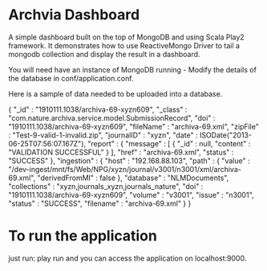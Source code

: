 Archvia Dashboard
=================

A simple dashboard built on the top of MongoDB and using Scala Play2 framework. It demonstrates how to use ReactiveMongo Driver to tail a mongodb collection and display the result in a dashboard.

You will need have an instance of MongoDB running - Modify the details of the database in conf/application.conf.

Here is a sample of data needed to be uploaded into a database.

{
	"_id" : "1910111.1038/archiva-69-xyzn609",
	"_class" : "com.nature.archiva.service.model.SubmissionRecord",
	"doi" : "1910111.1038/archiva-69-xyzn609",
	"fileName" : "archiva-69.xml",
	"zipFile" : "Test-9-valid-1-invalid.zip",
	"journalID" : "xyzn",
	"date" : ISODate("2013-06-25T07:56:07.167Z"),
	"report" : {
		"message" : [
			{
				"_id" : null,
				"content" : "VALIDATION SUCCESSFUL"
			}
		],
		"href" : "archiva-69.xml",
		"status" : "SUCCESS"
	},
	"ingestion" : {
		"host" : "192.168.88.103",
		"path" : {
			"value" : "/dev-ingest/mnt/fs/Web/NPG/xyzn/journal/v3001/n3001/xml/archiva-69.xml",
			"derivedFromMl" : false
		},
		"database" : "NLMDocuments",
		"collections" : "xyzn,journals_xyzn,journals_nature",
		"doi" : "1910111.1038/archiva-69-xyzn609",
		"volume" : "v3001",
		"issue" : "n3001",
		"status" : "SUCCESS",
		"filename" : "archiva-69.xml"
	}
}

# To run the application

just run: play run and you can access the application on localhost:9000.

